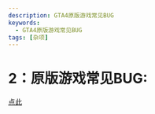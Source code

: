 ```yaml
---
description: GTA4原版游戏常见BUG
keywords:
  - GTA4原版游戏常见BUG
tags: [杂项]
---
```


# 2：原版游戏常见BUG:

[点此](../../2%EF%BC%9A%E5%8E%9F%E7%89%88%E6%B8%B8%E6%88%8F%E5%B8%B8%E8%A7%81BUG.md)